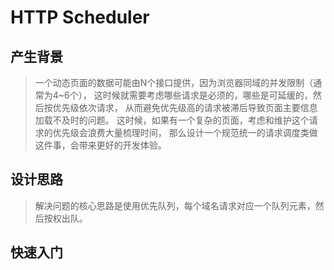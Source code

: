 # HTTP Scheduler

## 产生背景

> 一个动态页面的数据可能由N个接口提供，因为浏览器同域的并发限制（通常为4~6个），
> 这时候就需要考虑哪些请求是必须的，哪些是可延缓的，然后按优先级依次请求，
> 从而避免优先级高的请求被滞后导致页面主要信息加载不及时的问题。
> 这时候，如果有一个复杂的页面，考虑和维护这个请求的优先级会浪费大量梳理时间，
> 那么设计一个规范统一的请求调度类做这件事，会带来更好的开发体验。

## 设计思路

> 解决问题的核心思路是使用优先队列，每个域名请求对应一个队列元素，然后按权出队。

## 快速入门

